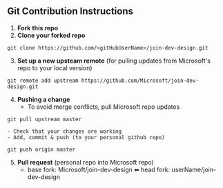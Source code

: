 
## Git Contribution Instructions
1. **Fork this repo**
2. **Clone your forked repo**
```
git clone https://github.com/<gitHubUserName>/join-dev-design.git
```

3. **Set up a new upsteam remote** (for pulling updates from Microsoft's repo to your local version)
```
git remote add upstream https://github.com/Microsoft/join-dev-design.git
```
4. **Pushing a change**
   - To avoid merge conflicts, pull Microsoft repo updates
```
git pull upstream master
```
    - Check that your changes are working
    - Add, commit & push (to your personal github repo)
```
git push origin master
```
5. **Pull request** (personal repo into Microsoft repo)
   - base fork: Microsoft/join-dev-design ⬅ head fork: userName/join-dev-design
